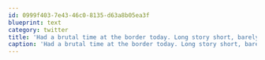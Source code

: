 ```yaml
---
id: 0999f403-7e43-46c0-8135-d63a8b05ea3f
blueprint: text
category: twitter
title: 'Had a brutal time at the border today. Long story short, barely made my flight, despite an over-bearing agent.'
caption: 'Had a brutal time at the border today. Long story short, barely made my flight, despite an over-bearing agent.'
---
```

